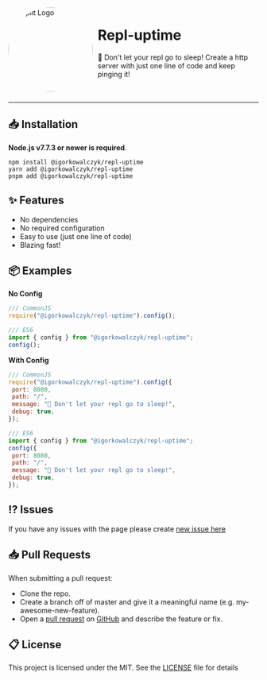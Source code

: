 <img width="170" height="170" align="left" style="float: left; margin: 0 10px 0 0; border-radius: 50%;" alt="Replit Logo" src="https://user-images.githubusercontent.com/49127376/163621584-81a05476-a4ba-4f0d-affa-a378f338a0e7.png">

# Repl-uptime

🤙 Don't let your repl go to sleep! Create a http server with just one line of code and keep pinging it!
<br><br><br>

---

## 📥 Installation

**Node.js v7.7.3 or newer is required**.

```
npm install @igorkowalczyk/repl-uptime
yarn add @igorkowalczyk/repl-uptime
pnpm add @igorkowalczyk/repl-uptime
```

## ✨ Features

- No dependencies
- No required configuration
- Easy to use (just one line of code)
- Blazing fast!

## 📦 Examples

**No Config**

```javascript
/// CommonJS
require("@igorkowalczyk/repl-uptime").config();
```

```javascript
/// ES6
import { config } from "@igorkowalczyk/repl-uptime";
config();
```

**With Config**

```javascript
/// CommonJS
require("@igorkowalczyk/repl-uptime").config({
 port: 8080,
 path: "/",
 message: "🤙 Don't let your repl go to sleep!",
 debug: true,
});
```

```javascript
/// ES6
import { config } from "@igorkowalczyk/repl-uptime";
config({
 port: 8080,
 path: "/",
 message: "🤙 Don't let your repl go to sleep!",
 debug: true,
});
```

## ⁉️ Issues

If you have any issues with the page please create [new issue here](https://github.com/igorkowalczyk/repl-uptime/issues)

## 📥 Pull Requests

When submitting a pull request:

- Clone the repo.
- Create a branch off of master and give it a meaningful name (e.g. my-awesome-new-feature).
- Open a [pull request](https://github.com/igorkowalczyk/repl-uptime/pulls) on [GitHub](https://github.com) and describe the feature or fix.

## 📋 License

This project is licensed under the MIT. See the [LICENSE](https://github.com/igorkowalczyk/repl-uptime/blob/master/license.md) file for details
